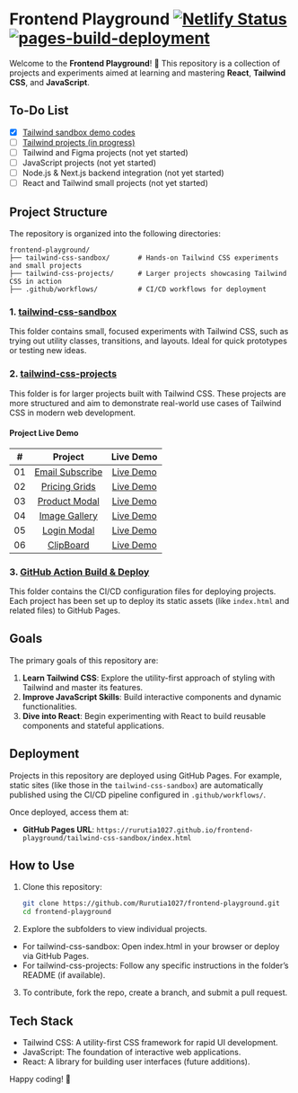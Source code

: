 # Frontend Playground [![Netlify Status](https://api.netlify.com/api/v1/badges/9d907ac8-ee11-4b9e-8323-2ae13dc581db/deploy-status)](https://app.netlify.com/sites/project-tailwind-clipboard/deploys) [![pages-build-deployment](https://github.com/Rurutia1027/frontend-playground/actions/workflows/pages/pages-build-deployment/badge.svg)](https://github.com/Rurutia1027/frontend-playground/actions/workflows/pages/pages-build-deployment)




Welcome to the **Frontend Playground**! 🎨 This repository is a collection of projects and experiments aimed at learning and mastering **React**, **Tailwind CSS**, and **JavaScript**.

## To-Do List

- [x] [Tailwind sandbox demo codes](./tailwind-css-sandbox/)
- [ ] [Tailwind projects (in progress)](./tailwind-css-projects/)
- [ ] Tailwind and Figma projects (not yet started)
- [ ] JavaScript projects (not yet started)
- [ ] Node.js & Next.js backend integration (not yet started)
- [ ] React and Tailwind small projects (not yet started)

## Project Structure

The repository is organized into the following directories:

```
frontend-playground/
├── tailwind-css-sandbox/       # Hands-on Tailwind CSS experiments and small projects
├── tailwind-css-projects/      # Larger projects showcasing Tailwind CSS in action
├── .github/workflows/          # CI/CD workflows for deployment
```

### 1. [tailwind-css-sandbox](https://rurutia1027.github.io/frontend-playground/tailwind-css-sandbox/index.html)

This folder contains small, focused experiments with Tailwind CSS, such as trying out utility classes, transitions, and layouts. Ideal for quick prototypes or testing new ideas.

### 2. [tailwind-css-projects](./tailwind-css-projects/)

This folder is for larger projects built with Tailwind CSS. These projects are more structured and aim to demonstrate real-world use cases of Tailwind CSS in modern web development.

#### Project Live Demo

|  #  |                                                               Project                                                               |                                                           Live Demo                                                           |
| :-: | :---------------------------------------------------------------------------------------------------------------------------------: | :---------------------------------------------------------------------------------------------------------------------------: |
| 01  | [Email Subscribe](https://github.com/Rurutia1027/frontend-playground/tree/main/tailwind-css-projects/mini-projects/email-subscribe) | [Live Demo](https://rurutia1027.github.io/frontend-playground/tailwind-css-projects/mini-projects/email-subscribe/index.html) |
| 02  |   [Pricing Grids](https://github.com/Rurutia1027/frontend-playground/tree/main/tailwind-css-projects/mini-projects/pricing-cards)   |  [Live Demo](https://rurutia1027.github.io/frontend-playground/tailwind-css-projects/mini-projects/pricing-cards/index.html)  |
| 03  |   [Product Modal](https://github.com/Rurutia1027/frontend-playground/tree/main/tailwind-css-projects/mini-projects/product-modal)   |  [Live Demo](https://rurutia1027.github.io/frontend-playground/tailwind-css-projects/mini-projects/product-modal/index.html)  |
| 04  |   [Image Gallery](https://github.com/Rurutia1027/frontend-playground/tree/main/tailwind-css-projects/mini-projects/image-gallery)   |  [Live Demo](https://rurutia1027.github.io/frontend-playground/tailwind-css-projects/mini-projects/image-gallery/index.html)  |
| 05  |     [Login Modal](https://github.com/Rurutia1027/frontend-playground/tree/main/tailwind-css-projects/mini-projects/login-modal)     |   [Live Demo](https://rurutia1027.github.io/frontend-playground/tailwind-css-projects/mini-projects/login-modal/index.html)   |
| 06  |     [ClipBoard](https://github.com/Rurutia1027/frontend-playground/tree/main/tailwind-css-projects/website-projects/clipboard)     |   [Live Demo](https://tailwind-website-clipboard.netlify.app/)   |

### 3. [GitHub Action Build & Deploy](https://github.com/Rurutia1027/frontend-playground/actions)

This folder contains the CI/CD configuration files for deploying projects. Each project has been set up to deploy its static assets (like `index.html` and related files) to GitHub Pages.

## Goals

The primary goals of this repository are:

1. **Learn Tailwind CSS**: Explore the utility-first approach of styling with Tailwind and master its features.
2. **Improve JavaScript Skills**: Build interactive components and dynamic functionalities.
3. **Dive into React**: Begin experimenting with React to build reusable components and stateful applications.

## Deployment

Projects in this repository are deployed using GitHub Pages. For example, static sites (like those in the `tailwind-css-sandbox`) are automatically published using the CI/CD pipeline configured in `.github/workflows/`.

Once deployed, access them at:

- **GitHub Pages URL**: `https://rurutia1027.github.io/frontend-playground/tailwind-css-sandbox/index.html`

## How to Use

1. Clone this repository:
   ```bash
   git clone https://github.com/Rurutia1027/frontend-playground.git
   cd frontend-playground
   ```
2. Explore the subfolders to view individual projects.

- For tailwind-css-sandbox: Open index.html in your browser or deploy via GitHub Pages.
- For tailwind-css-projects: Follow any specific instructions in the folder’s README (if available).

3. To contribute, fork the repo, create a branch, and submit a pull request.

## Tech Stack

- Tailwind CSS: A utility-first CSS framework for rapid UI development.
- JavaScript: The foundation of interactive web applications.
- React: A library for building user interfaces (future additions).

Happy coding! 🚀
